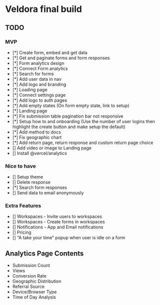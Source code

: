 # Veldora final build

## TODO

### MVP

- [*] Create form, embed and get data
- [*] Get and paginate forms and form responses
- [*] Form analytics design
- [*] Connect Form analytics
- [*] Search for forms
- [*] Add user data in nav
- [*] Add logo and branding
- [*] Loading page
- [*] Connect settings page
- [*] Add logo to auth pages
- [*] Add empty states (On form empty state, link to setup)
- [*] Landing page
- [*] Fix submission table pagination bar not responsive
- [*] Setup how to and onboarding (Use the number of user logins then highlight the create button and make setup the default)
- [*] Add method to docs
- [*] Fix geographic chart
- [*] Add return page, return response and custom return page choice
- [] Add video or image to Landing page
- [] Install @vercel/analytics


### Nice to have

- [] Setup theme
- [] Delete response
- [*] Search form responses
- [] Send data to email anonymously

### Extra Features

- [] Workspaces - Invite users to workspaces
- [] Workspaces - Create forms in workspaces
- [] Notifications - App and Email notifications
- [] Pricing
- [] "A take your time" popup when user is idle on a form

## Analytics Page Contents

- Submission Count
- Views
- Conversion Rate
- Geographic Distribution
- Referral Source
- Device/Browser Type
- Time of Day Analysis
